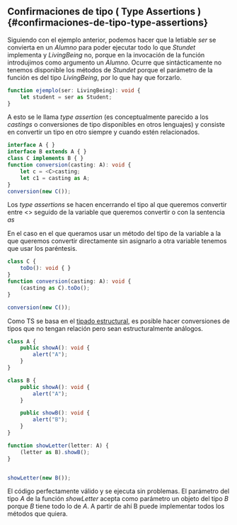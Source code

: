 ## Confirmaciones de tipo ( Type Assertions ) {#confirmaciones-de-tipo-type-assertions}

Siguiendo con el ejemplo anterior, podemos hacer que la letiable _ser_ se convierta en un _Alumno_ para poder ejecutar todo lo que *Stundet* implementa y *LivingBeing* no, porque en la invocación de la función introdujimos como argumento un _Alumno_. Ocurre que sintácticamente no tenemos disponible los métodos de *Stundet* porque el parámetro de la función es del tipo *LivingBeing*, por lo que hay que forzarlo.

```ts
function ejemplo(ser: LivingBeing): void {
    let student = ser as Student;
}
```

A esto se le llama _type assertion_ (es conceptualmente parecido a los _castings_ o conversiones de tipo disponibles en otros lenguajes) y consiste en convertir un tipo en otro siempre y cuando estén relacionados.

```ts
interface A { }
interface B extends A { }
class C implements B { }
function conversion(casting: A): void {
    let c = <C>casting;
    let c1 = casting as A;
}
conversion(new C());
```

Los *type assertions* se hacen encerrando el tipo al que queremos convertir entre &lt;&gt; seguido de la variable que queremos convertir o con la sentencia *as*

En el caso en el que queramos usar un método del tipo de la variable a la que queremos convertir directamente sin asignarlo a otra variable tenemos que usar los paréntesis.

```ts
class C {
    toDo(): void { }
}
function conversion(casting: A): void {
    (casting as C).toDo();
}

conversion(new C());
```

Como TS se basa en el [tipado estructural](../genericos/comparando_genericos.md#757309351116418-_Tipado_estructural), es posible hacer conversiones de tipos que no tengan relación pero sean estructuralmente análogos.

```ts
class A {
    public showA(): void {
        alert("A");
    }
}

class B {
    public showA(): void {
        alert("A");
    }

    public showB(): void {
        alert("B");
    }
}

function showLetter(letter: A) {
    (letter as B).showB();
}


showLetter(new B());
```

El código perfectamente válido y se ejecuta sin problemas. El parámetro del tipo _A_ de la función *showLetter* acepta como parámetro un objeto del tipo _B_ porque _B_ tiene todo lo de _A_. A partir de ahí B puede implementar todos los métodos que quiera.